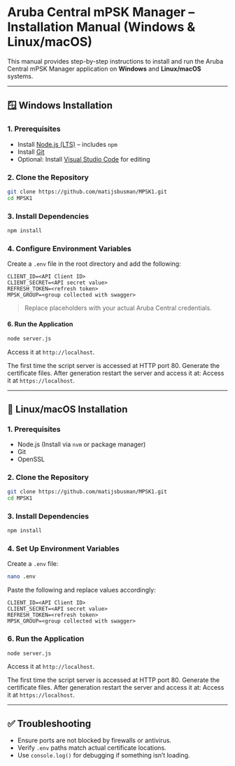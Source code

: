 
# Aruba Central mPSK Manager – Installation Manual (Windows & Linux/macOS)

This manual provides step-by-step instructions to install and run the Aruba Central mPSK Manager application on **Windows** and **Linux/macOS** systems.

---

## 🪟 Windows Installation

### 1. Prerequisites

- Install [Node.js (LTS)](https://nodejs.org/) – includes `npm`
- Install [Git](https://git-scm.com/)
- Optional: Install [Visual Studio Code](https://code.visualstudio.com/) for editing

### 2. Clone the Repository

```sh
git clone https://github.com/matijsbusman/MPSK1.git
cd MPSK1
```

### 3. Install Dependencies

```sh
npm install
```

### 4. Configure Environment Variables

Create a `.env` file in the root directory and add the following:

```env
CLIENT_ID=<API Client ID>
CLIENT_SECRET=<API secret value>
REFRESH_TOKEN=<refresh token>
MPSK_GROUP=<group collected with swagger>
```

> Replace placeholders with your actual Aruba Central credentials.

#### 6. Run the Application

```bash
node server.js
```

Access it at `http://localhost`.

The first time the script server is accessed at HTTP port 80.
Generate the certificate files. After generation restart the server and access it at:
Access it at `https://localhost`.

---

## 🐧 Linux/macOS Installation

### 1. Prerequisites

- Node.js (Install via `nvm` or package manager)
- Git
- OpenSSL

### 2. Clone the Repository

```bash
git clone https://github.com/matijsbusman/MPSK1.git
cd MPSK1
```

### 3. Install Dependencies

```bash
npm install
```

### 4. Set Up Environment Variables

Create a `.env` file:

```bash
nano .env
```

Paste the following and replace values accordingly:

```env
CLIENT_ID=<API Client ID>
CLIENT_SECRET=<API secret value>
REFRESH_TOKEN=<refresh token>
MPSK_GROUP=<group collected with swagger>
```

### 6. Run the Application

```bash
node server.js
```

Access it at `http://localhost`.

The first time the script server is accessed at HTTP port 80.
Generate the certificate files. After generation restart the server and access it at:
Access it at `https://localhost`.

---

## ✅ Troubleshooting

- Ensure ports are not blocked by firewalls or antivirus.
- Verify `.env` paths match actual certificate locations.
- Use `console.log()` for debugging if something isn’t loading.


